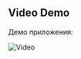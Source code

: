 ## Video Demo

Демо приложения:

![Video](https://drive.google.com/file/d/1Z3phYJkX5R6mdC4Udmk-pVUa5gWkkLMp/view?usp=sharing)
